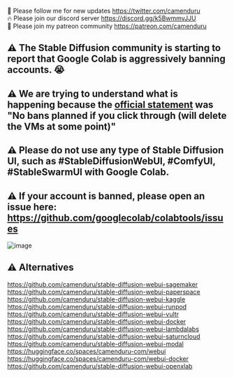 🐣 Please follow me for new updates https://twitter.com/camenduru <br />
🔥 Please join our discord server https://discord.gg/k5BwmmvJJU <br />
🥳 Please join my patreon community https://patreon.com/camenduru <br />

## ⚠ The Stable Diffusion community is starting to report that Google Colab is aggressively banning accounts. 😭
## ⚠ We are trying to understand what is happening because the [official statement](https://www.reddit.com/r/StableDiffusion/comments/12t8tc7/comment/jh2yhaz/?utm_source=share&utm_medium=web2x&context=3) was "No bans planned if you click through (will delete the VMs at some point)"
## ⚠ Please do not use any type of Stable Diffusion UI, such as #StableDiffusionWebUI, #ComfyUI, #StableSwarmUI with Google Colab. 
## ⚠ If your account is banned, please open an issue here: https://github.com/googlecolab/colabtools/issues

![image](https://github.com/camenduru/stable-diffusion-webui-colab/assets/54370274/631c7cae-e72d-4ca0-b062-3ffdb573a651)

## ⚠ Alternatives
https://github.com/camenduru/stable-diffusion-webui-sagemaker <br />
https://github.com/camenduru/stable-diffusion-webui-paperspace <br />
https://github.com/camenduru/stable-diffusion-webui-kaggle <br />
https://github.com/camenduru/stable-diffusion-webui-runpod <br />
https://github.com/camenduru/stable-diffusion-webui-vultr <br />
https://github.com/camenduru/stable-diffusion-webui-docker <br />
https://github.com/camenduru/stable-diffusion-webui-lambdalabs <br />
https://github.com/camenduru/stable-diffusion-webui-saturncloud <br />
https://github.com/camenduru/stable-diffusion-webui-modal <br />
https://huggingface.co/spaces/camenduru-com/webui <br />
https://huggingface.co/spaces/camenduru-com/webui-docker <br />
https://github.com/camenduru/stable-diffusion-webui-openxlab <br />

<!--

## 🦒 Colab

# 🚦 WIP 🚦

| Colab | Info
| --- | --- |
[![Open In Colab](https://colab.research.google.com/assets/colab-badge.svg)](https://colab.research.google.com/github/camenduru/kohya_ss-colab/blob/main/kohya_ss_colab.ipynb) | kohya_ss_colab

## Tutorial
From https://www.youtube.com/@SECourses <br />
- https://www.youtube.com/watch?v=TpuDOsuKIBo <br />
- https://www.youtube.com/watch?v=3uzCNrQao3o <br />

## Main Repo
https://github.com/kohya-ss/sd-scripts <br />
https://github.com/bmaltais/kohya_ss <br />
https://github.com/huggingface/diffusers <br />

## Page
https://dreambooth.github.io/ <br />
https://github.com/microsoft/LoRA <br />

## Paper
https://arxiv.org/abs/2208.12242 <br />
https://arxiv.org/abs/2106.09685 <br />

## Output
![Output](https://github.com/camenduru/kohya_ss-colab/assets/54370274/7634544c-4195-4915-9cf1-4a3277bc8d18)

-->
